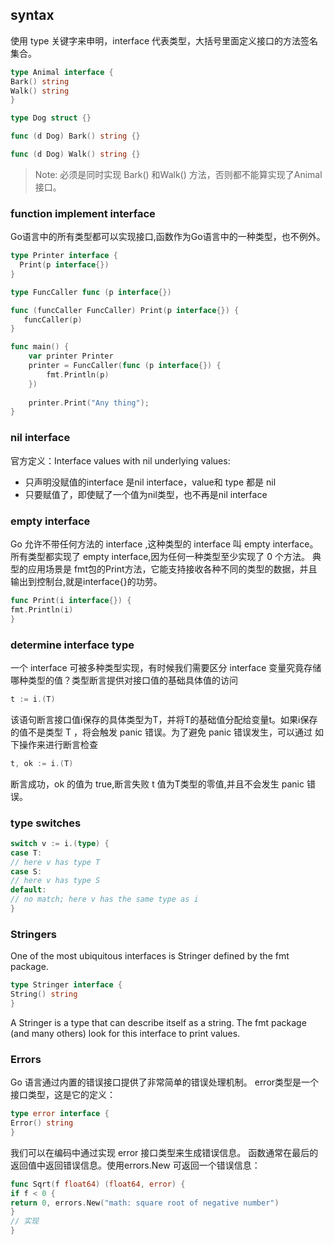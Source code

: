 ## syntax

使用 type 关键字来申明，interface 代表类型，大括号里面定义接口的方法签名集合。

````go
type Animal interface {
Bark() string
Walk() string
}

type Dog struct {}

func (d Dog) Bark() string {}

func (d Dog) Walk() string {}

````

> Note: 必须是同时实现 Bark() 和Walk() 方法，否则都不能算实现了Animal接口。

### function implement interface

Go语言中的所有类型都可以实现接口,函数作为Go语言中的一种类型，也不例外。

```go
type Printer interface {
  Print(p interface{})
}

type FuncCaller func (p interface{})

func (funcCaller FuncCaller) Print(p interface{}) {
   funcCaller(p)
}

func main() {
	var printer Printer
	printer = FuncCaller(func (p interface{}) {
		fmt.Println(p)
    })
	
	printer.Print("Any thing");
}

```

### nil interface

官方定义：Interface values with nil underlying values:

- 只声明没赋值的interface 是nil interface，value和 type 都是 nil
- 只要赋值了，即使赋了一个值为nil类型，也不再是nil interface

### empty interface

Go 允许不带任何方法的 interface ,这种类型的 interface 叫 empty interface。所有类型都实现了 empty interface,因为任何一种类型至少实现了 0 个方法。 典型的应用场景是
fmt包的Print方法，它能支持接收各种不同的类型的数据，并且输出到控制台,就是interface{}的功劳。

```go
func Print(i interface{}) {
fmt.Println(i)
}
```

### determine interface type

一个 interface 可被多种类型实现，有时候我们需要区分 interface 变量究竟存储哪种类型的值？类型断言提供对接口值的基础具体值的访问

```go
t := i.(T)
```

该语句断言接口值i保存的具体类型为T，并将T的基础值分配给变量t。如果i保存的值不是类型 T ，将会触发 panic 错误。为了避免 panic 错误发生，可以通过 如下操作来进行断言检查

```go
t, ok := i.(T)
```

断言成功，ok 的值为 true,断言失败 t 值为T类型的零值,并且不会发生 panic 错误。

### type switches

```go
switch v := i.(type) {
case T:
// here v has type T
case S:
// here v has type S
default:
// no match; here v has the same type as i
}
```

### Stringers

One of the most ubiquitous interfaces is Stringer defined by the fmt package.

```go
type Stringer interface {
String() string
}
```

A Stringer is a type that can describe itself as a string. The fmt package (and many others) look for this interface to
print values.

### Errors

Go 语言通过内置的错误接口提供了非常简单的错误处理机制。 error类型是一个接口类型，这是它的定义：

```go
type error interface {
Error() string
}
```

我们可以在编码中通过实现 error 接口类型来生成错误信息。 函数通常在最后的返回值中返回错误信息。使用errors.New 可返回一个错误信息：

```go
func Sqrt(f float64) (float64, error) {
if f < 0 {
return 0, errors.New("math: square root of negative number")
}
// 实现
}
```